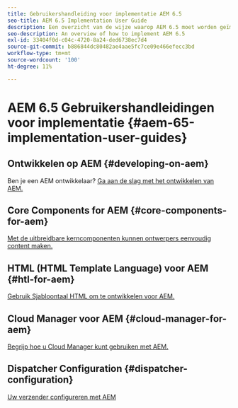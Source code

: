 ```yaml
---
title: Gebruikershandleiding voor implementatie AEM 6.5
seo-title: AEM 6.5 Implementation User Guide
description: Een overzicht van de wijze waarop AEM 6.5 moet worden geïmplementeerd
seo-description: An overview of how to implement AEM 6.5
exl-id: 33404f0d-c04c-4720-8a24-ded6738ec7d4
source-git-commit: b886844dc80482ae4aae5fc7ce09e466efecc3bd
workflow-type: tm+mt
source-wordcount: '100'
ht-degree: 11%

---
```


# AEM 6.5 Gebruikershandleidingen voor implementatie {#aem-65-implementation-user-guides}

## Ontwikkelen op AEM {#developing-on-aem}

Ben je een AEM ontwikkelaar? [Ga aan de slag met het ontwikkelen van AEM.](/help/sites-developing/home.md)

## Core Components for AEM {#core-components-for-aem}

[Met de uitbreidbare kerncomponenten kunnen ontwerpers eenvoudig content maken.](https://experienceleague.adobe.com/docs/experience-manager-core-components/using/introduction.html)

## HTML (HTML Template Language) voor AEM {#htl-for-aem}

[Gebruik Sjabloontaal HTML om te ontwikkelen voor AEM.](https://experienceleague.adobe.com/docs/experience-manager-htl/content/overview.html)

## Cloud Manager voor AEM {#cloud-manager-for-aem}

[Begrijp hoe u Cloud Manager kunt gebruiken met AEM.](https://experienceleague.adobe.com/docs/experience-manager-cloud-manager/content/introduction.html)

## Dispatcher Configuration {#dispatcher-configuration}

[Uw verzender configureren met AEM](https://experienceleague.adobe.com/docs/experience-manager-dispatcher/using/dispatcher.html)
